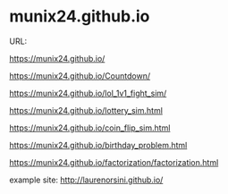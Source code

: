 # munix24.github.io

URL:

https://munix24.github.io/

https://munix24.github.io/Countdown/

https://munix24.github.io/lol_1v1_fight_sim/

https://munix24.github.io/lottery_sim.html

https://munix24.github.io/coin_flip_sim.html

https://munix24.github.io/birthday_problem.html

https://munix24.github.io/factorization/factorization.html

example site:
http://laurenorsini.github.io/

